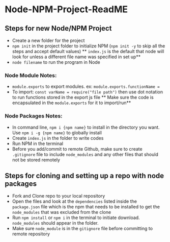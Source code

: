 # Node-NPM-Project-ReadME
## Steps for new Node/NPM Project
* Create a new folder for the project 
* `npm init` in the project folder to initialize NPM (`npm init -y` to skip all the steps and accept default values)
** `index.js` is the default that node will look for unless a different file name was specified in set up**
* `node filename` to run the program in Node
### Node Module Notes:
* `module.exports` to export modules. ex: `module.exports.functionName =`
* To import: `const varName = require("file path")` then use dot notation to run functions stored in the export js file
** Make sure the code is encapsulated in the `module.exports` for it to import/run**
### Node Packages Notes:
* In command line, `npm i {npm name}` to install in the directory you want. Use `npm i -g {npm name}` to globally install
* Create `index.js` in the folder to write codes 
* Run NPM in the terminal
* Before you add/commit to remote Github, make sure to create `.gitignore` file to include `node_modules` and any other files that should not be stored remotely

## Steps for cloning and setting up a repo with node packages
* Fork and Clone repo to your local repository
* Open the files and look at the `dependencies` listed inside the `package.json` file which is the npm that needs to be installed to get the `node_modules` that was excluded from the clone
* Run `npm install` or `npm i` in the terminal to initiate download. `node_modules` should appear in the folder.
* Make sure `node_module` is in the `gitignore` file before committing to remote repository





